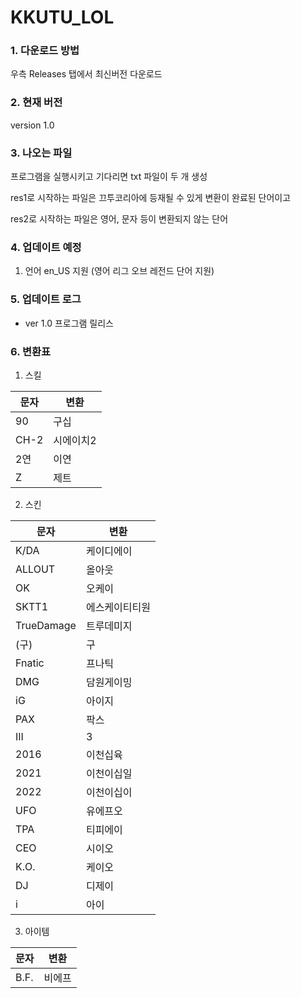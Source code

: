
# KKUTU_LOL
### 1. 다운로드 방법
우측 Releases 탭에서 최신버전 다운로드

### 2. 현재 버전
version 1.0

### 3. 나오는 파일
프로그램을 실행시키고 기다리면 txt 파일이 두 개 생성

res1로 시작하는 파일은 끄투코리아에 등재될 수 있게 변환이 완료된 단어이고

res2로 시작하는 파일은 영어, 문자 등이 변환되지 않는 단어

### 4. 업데이트 예정
1. 언어 en_US 지원 (영어 리그 오브 레전드 단어 지원)

### 5. 업데이트 로그
- ver 1.0 프로그램 릴리스

### 6.  변환표
1. 스킬

문자 | 변환
-----|-----
90|구십
CH-2|시에이치2
2연|이연
Z|제트

2. 스킨

문자 | 변환
----|----
K/DA|케이디에이
ALLOUT|올아웃
OK|오케이
SKTT1|에스케이티티원
TrueDamage|트루데미지
(구)|구
Fnatic|프나틱
DMG|담원게이밍
iG|아이지
PAX|팍스
III|3
2016|이천십육
2021|이천이십일
2022|이천이십이
UFO|유에프오
TPA|티피에이
CEO|시이오
K.O.|케이오
DJ|디제이
i|아이
3. 아이템

문자|변환
---|---
B.F.|비에프

